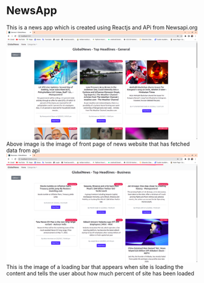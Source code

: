 # NewsApp
This is a news app which is created using Reactjs and APi from Newsapi.org
![Img1](img1.png)
Above image is the image of front page of news website that has fetched data from api  
![Img2](img2.png)
This is the image of a loading bar that appears when site is loading the content and tells the user about how much percent of site has been loaded
